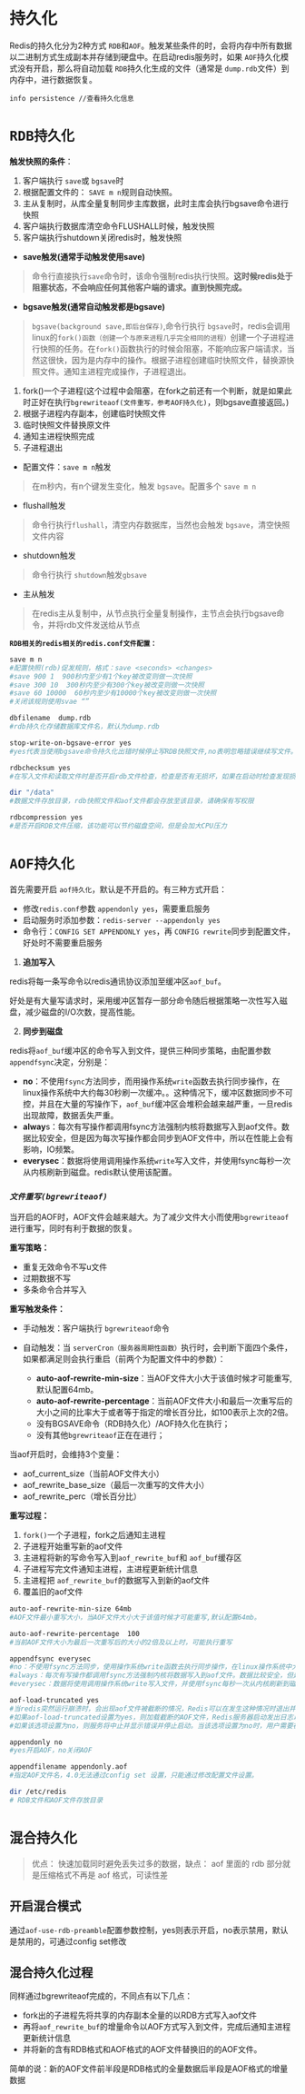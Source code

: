 # 持久化

Redis的持久化分为2种方式 `RDB`和`AOF`。触发某些条件的时，会将内存中所有数据以二进制方式生成副本并存储到硬盘中。在启动redis服务时，如果 `AOF`持久化模式没有开启，那么将自动加载 `RDB`持久化生成的文件（通常是 `dump.rdb`文件）到内存中，进行数据恢复。

```re
info persistence //查看持久化信息

```
# `RDB持久化`
**触发快照的条件**：
1. 客户端执行 `save`或 `bgsave`时
2. 根据配置文件的： `SAVE m n`规则自动快照。
3. 主从复制时，从库全量复制同步主库数据，此时主库会执行bgsave命令进行快照
4. 客户端执行数据库清空命令FLUSHALL时候，触发快照
5. 客户端执行shutdown关闭redis时，触发快照

- **save触发(通常手动触发使用save)**

> 命令行直接执行`save`命令时，该命令强制redis执行快照。**这时候redis处于阻塞状态，不会响应任何其他客户端的请求。直到快照完成。**

- **bgsave触发(通常自动触发都是bgsave)**

> `bgsave(background save,即后台保存)`,命令行执行 `bgsave`时，redis会调用linux的`fork()函数（创建一个与原来进程几乎完全相同的进程）`创建一个子进程进行快照的任务。在`fork()`函数执行的时候会阻塞，不能响应客户端请求，当然这很快，因为是内存中的操作。根据子进程创建临时快照文件，替换源快照文件。通知主进程完成操作，子进程退出。

1. fork()一个子进程(这个过程中会阻塞，在fork之前还有一个判断，就是如果此时正好在执行`bgrewriteaof(文件重写，参考AOF持久化)`，则bgsave直接返回。)
2. 根据子进程内存副本，创建临时快照文件
3. 临时快照文件替换原文件
4. 通知主进程快照完成
5. 子进程退出

- 配置文件：`save m n`触发

> 在m秒内，有n个键发生变化，触发 `bgsave`。配置多个 `save m n`

- flushall触发

> 命令行执行`flushall`，清空内存数据库，当然也会触发 `bgsave`，清空快照文件内容

- shutdown触发

> 命令行执行 `shutdown`触发`gbsave`

- 主从触发

> 在redis主从复制中，从节点执行全量复制操作，主节点会执行bgsave命令，并将rdb文件发送给从节点

**`RDB相关的redis相关的redis.conf文件配置：`**

```sh
save m n
#配置快照(rdb)促发规则，格式：save <seconds> <changes>
#save 900 1  900秒内至少有1个key被改变则做一次快照
#save 300 10  300秒内至少有300个key被改变则做一次快照
#save 60 10000  60秒内至少有10000个key被改变则做一次快照
#关闭该规则使用svae “” 

dbfilename  dump.rdb
#rdb持久化存储数据库文件名，默认为dump.rdb

stop-write-on-bgsave-error yes 
#yes代表当使用bgsave命令持久化出错时候停止写RDB快照文件,no表明忽略错误继续写文件。

rdbchecksum yes
#在写入文件和读取文件时是否开启rdb文件检查，检查是否有无损坏，如果在启动时检查发现损坏，则停止启动。

dir "/data"
#数据文件存放目录，rdb快照文件和aof文件都会存放至该目录，请确保有写权限

rdbcompression yes
#是否开启RDB文件压缩，该功能可以节约磁盘空间，但是会加大CPU压力

```

# `AOF持久化`

首先需要开启 `aof持久化`，默认是不开启的。有三种方式开启：
- 修改`redis.conf`参数 `appendonly yes`，需要重启服务
- 启动服务时添加参数：`redis-server --appendonly yes`
- 命令行：`CONFIG SET APPENDONLY yes`，再 `CONFIG rewrite`同步到配置文件，好处时不需要重启服务


1. **追加写入**

redis将每一条写命令以redis通讯协议添加至缓冲区`aof_buf`。

好处是有大量写请求时，采用缓冲区暂存一部分命令随后根据策略一次性写入磁盘，减少磁盘的I/O次数，提高性能。

2. **同步到磁盘**

redis将`aof_buf`缓冲区的命令写入到文件，提供三种同步策略，由配置参数`appendfsync`决定，分别是：

- **no**：不使用`fsync`方法同步，而用操作系统`write`函数去执行同步操作，在linux操作系统中大约每30秒刷一次缓冲。。这种情况下，缓冲区数据同步不可控，并且在大量的写操作下，`aof_buf`缓冲区会堆积会越来越严重，一旦redis出现故障，数据丢失严重。
- **alway**s：每次有写操作都调用fsync方法强制内核将数据写入到aof文件。数据比较安全，但是因为每次写操作都会同步到AOF文件中，所以在性能上会有影响，IO频繁。
- **everysec**：数据将使用调用操作系统`write`写入文件，并使用fsync每秒一次从内核刷新到磁盘。redis默认使用该配置。

### ***`文件重写(bgrewriteaof)`***

当开启的AOF时，AOF文件会越来越大。为了减少文件大小而使用`bgrewriteaof`进行重写，同时有利于数据的恢复。

**重写策略：**

- 重复无效命令不写u文件
- 过期数据不写
- 多条命令合并写入

**重写触发条件：**


- 手动触发：客户端执行 `bgrewriteaof`命令

- 自动触发：当 `serverCron（服务器周期性函数）`执行时，会判断下面四个条件，如果都满足则会执行重启（前两个为配置文件中的参数）：

    - **auto-aof-rewrite-min-size**：当AOF文件大小大于该值时候才可能重写,默认配置64mb。
    - **auto-aof-rewrite-percentage**：当前AOF文件大小和最后一次重写后的大小之间的比率大于或者等于指定的增长百分比，如100表示上次的2倍。
    -  没有BGSAVE命令（RDB持久化）/AOF持久化在执行；
    - 没有其他`bgrewriteaof`正在在进行；

当aof开启时，会维持3个变量：
- aof_current_size（当前AOF文件大小）
- aof_rewrite_base_size（最后一次重写的文件大小）
- aof_rewrite_perc（增长百分比）

**重写过程：**

1. `fork()`一个子进程，fork之后通知主进程
2. 子进程开始重写新的aof文件
3. 主进程将新的写命令写入到`aof_rewrite_buf`和 `aof_buf`缓存区
4. 子进程写完文件通知主进程，主进程更新统计信息
5. 主进程把 `aof_rewrite_buf`的数据写入到新的aof文件
6. 覆盖旧的aof文件


```sh
auto-aof-rewrite-min-size 64mb
#AOF文件最小重写大小，当AOF文件大小大于该值时候才可能重写,默认配置64mb。

auto-aof-rewrite-percentage  100
#当前AOF文件大小为最后一次重写后的大小的2倍及以上时，可能执行重写

appendfsync everysec
#no：不使用fsync方法同步，使用操作系统write函数去执行同步操作，在linux操作系统中大约每30秒刷一次缓冲。这种情况下，缓冲区数据同步不可控，并且在大量的写操作下，aof_buf缓冲区会堆积会越来越严重，一旦redis出现故障，数据
#always：每次有写操作都调用fsync方法强制内核将数据写入到aof文件。数据比较安全，但是因为每次写操作都会同步到AOF文件中，所以在性能上会有影响，IO频繁。
#everysec：数据将使用调用操作系统write写入文件，并使用fsync每秒一次从内核刷新到磁盘。 这是折中的方案，兼顾性能和数据安全，所以redis默认推荐使用该配置。

aof-load-truncated yes
#当redis突然运行崩溃时，会出现aof文件被截断的情况，Redis可以在发生这种情况时退出并加载错误，以下选项控制此行为。
#如果aof-load-truncated设置为yes，则加载截断的AOF文件，Redis服务器启动发出日志以通知用户该事件。
#如果该选项设置为no，则服务将中止并显示错误并停止启动。当该选项设置为no时，用户需要在重启之前使用“redis-check-aof”实用程序修复AOF文件在进行启动。

appendonly no 
#yes开启AOF，no关闭AOF

appendfilename appendonly.aof
#指定AOF文件名，4.0无法通过config set 设置，只能通过修改配置文件设置。

dir /etc/redis
# RDB文件和AOF文件存放目录
```

# `混合持久化`

> 优点： 快速加载同时避免丢失过多的数据，缺点： aof 里面的 rdb 部分就是压缩格式不再是 aof 格式，可读性差

## **开启混合模式**

通过`aof-use-rdb-preamble`配置参数控制，yes则表示开启，no表示禁用，默认是禁用的，可通过config set修改

## **混合持久化过程**

同样通过bgrewriteaof完成的，不同点有以下几点：
- fork出的子进程先将共享的内存副本全量的以RDB方式写入aof文件
- 再将`aof_rewrite_buf`的增量命令以AOF方式写入到文件，完成后通知主进程更新统计信息
- 并将新的含有RDB格式和AOF格式的AOF文件替换旧的的AOF文件。
  
简单的说：新的AOF文件前半段是RDB格式的全量数据后半段是AOF格式的增量数据

